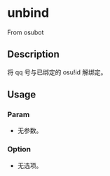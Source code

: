 # unbind
From osubot
## Description
将 qq 号与已绑定的 osu!id 解绑定。
## Usage
### Param
- 无参数。
### Option
- 无选项。